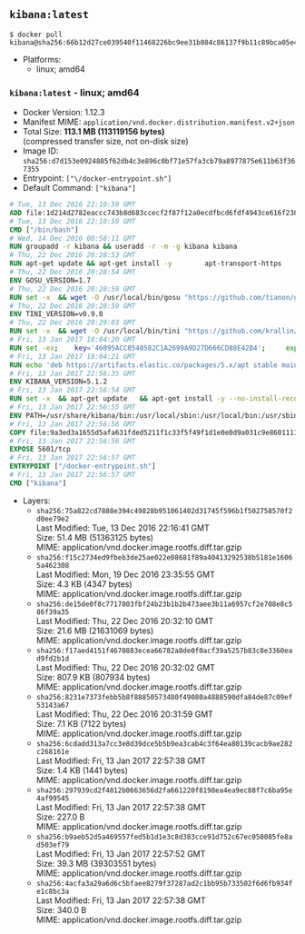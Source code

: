 ## `kibana:latest`

```console
$ docker pull kibana@sha256:66b12d27ce039540f11468226bc9ee31b084c86137f9b11c89bca05e42bf5424
```

-	Platforms:
	-	linux; amd64

### `kibana:latest` - linux; amd64

-	Docker Version: 1.12.3
-	Manifest MIME: `application/vnd.docker.distribution.manifest.v2+json`
-	Total Size: **113.1 MB (113119156 bytes)**  
	(compressed transfer size, not on-disk size)
-	Image ID: `sha256:d7d153e0924805f62db4c3e896c0bf71e57fa3cb79a8977875e611b63f367355`
-	Entrypoint: `["\/docker-entrypoint.sh"]`
-	Default Command: `["kibana"]`

```dockerfile
# Tue, 13 Dec 2016 22:10:59 GMT
ADD file:1d214d2782eaccc743b8d683ccecf2f87f12a0ecdfbcd6fdf4943ce616f23870 in / 
# Tue, 13 Dec 2016 22:10:59 GMT
CMD ["/bin/bash"]
# Wed, 14 Dec 2016 00:58:11 GMT
RUN groupadd -r kibana && useradd -r -m -g kibana kibana
# Thu, 22 Dec 2016 20:28:53 GMT
RUN apt-get update && apt-get install -y 		apt-transport-https 		ca-certificates 		wget 		libfontconfig 		libfreetype6 	--no-install-recommends && rm -rf /var/lib/apt/lists/*
# Thu, 22 Dec 2016 20:28:54 GMT
ENV GOSU_VERSION=1.7
# Thu, 22 Dec 2016 20:28:59 GMT
RUN set -x 	&& wget -O /usr/local/bin/gosu "https://github.com/tianon/gosu/releases/download/$GOSU_VERSION/gosu-$(dpkg --print-architecture)" 	&& wget -O /usr/local/bin/gosu.asc "https://github.com/tianon/gosu/releases/download/$GOSU_VERSION/gosu-$(dpkg --print-architecture).asc" 	&& export GNUPGHOME="$(mktemp -d)" 	&& gpg --keyserver ha.pool.sks-keyservers.net --recv-keys B42F6819007F00F88E364FD4036A9C25BF357DD4 	&& gpg --batch --verify /usr/local/bin/gosu.asc /usr/local/bin/gosu 	&& rm -r "$GNUPGHOME" /usr/local/bin/gosu.asc 	&& chmod +x /usr/local/bin/gosu 	&& gosu nobody true
# Thu, 22 Dec 2016 20:28:59 GMT
ENV TINI_VERSION=v0.9.0
# Thu, 22 Dec 2016 20:29:03 GMT
RUN set -x 	&& wget -O /usr/local/bin/tini "https://github.com/krallin/tini/releases/download/$TINI_VERSION/tini" 	&& wget -O /usr/local/bin/tini.asc "https://github.com/krallin/tini/releases/download/$TINI_VERSION/tini.asc" 	&& export GNUPGHOME="$(mktemp -d)" 	&& gpg --keyserver ha.pool.sks-keyservers.net --recv-keys 6380DC428747F6C393FEACA59A84159D7001A4E5 	&& gpg --batch --verify /usr/local/bin/tini.asc /usr/local/bin/tini 	&& rm -r "$GNUPGHOME" /usr/local/bin/tini.asc 	&& chmod +x /usr/local/bin/tini 	&& tini -h
# Fri, 13 Jan 2017 18:04:20 GMT
RUN set -ex; 	key='46095ACC8548582C1A2699A9D27D666CD88E42B4'; 	export GNUPGHOME="$(mktemp -d)"; 	gpg --keyserver ha.pool.sks-keyservers.net --recv-keys "$key"; 	gpg --export "$key" > /etc/apt/trusted.gpg.d/elastic.gpg; 	rm -r "$GNUPGHOME"; 	apt-key list
# Fri, 13 Jan 2017 18:04:21 GMT
RUN echo 'deb https://artifacts.elastic.co/packages/5.x/apt stable main' > /etc/apt/sources.list.d/kibana.list
# Fri, 13 Jan 2017 22:56:35 GMT
ENV KIBANA_VERSION=5.1.2
# Fri, 13 Jan 2017 22:56:54 GMT
RUN set -x 	&& apt-get update 	&& apt-get install -y --no-install-recommends kibana=$KIBANA_VERSION 	&& rm -rf /var/lib/apt/lists/* 		&& sed -ri "s!^(\#\s*)?(server\.host:).*!\2 '0.0.0.0'!" /etc/kibana/kibana.yml 	&& grep -q "^server\.host: '0.0.0.0'\$" /etc/kibana/kibana.yml 		&& sed -ri "s!^(\#\s*)?(elasticsearch\.url:).*!\2 'http://elasticsearch:9200'!" /etc/kibana/kibana.yml 	&& grep -q "^elasticsearch\.url: 'http://elasticsearch:9200'\$" /etc/kibana/kibana.yml
# Fri, 13 Jan 2017 22:56:55 GMT
ENV PATH=/usr/share/kibana/bin:/usr/local/sbin:/usr/local/bin:/usr/sbin:/usr/bin:/sbin:/bin
# Fri, 13 Jan 2017 22:56:56 GMT
COPY file:9a3ed3a1655d5afa631fded5211f1c33f5f49f1d1e0e0d9a031c9e8601111f05 in / 
# Fri, 13 Jan 2017 22:56:56 GMT
EXPOSE 5601/tcp
# Fri, 13 Jan 2017 22:56:57 GMT
ENTRYPOINT ["/docker-entrypoint.sh"]
# Fri, 13 Jan 2017 22:56:57 GMT
CMD ["kibana"]
```

-	Layers:
	-	`sha256:75a822cd7888e394c49828b951061402d31745f596b1f502758570f2d0ee79e2`  
		Last Modified: Tue, 13 Dec 2016 22:16:41 GMT  
		Size: 51.4 MB (51363125 bytes)  
		MIME: application/vnd.docker.image.rootfs.diff.tar.gzip
	-	`sha256:f15c2734ed9fbeb3de25ae022e08681f89a40413292538b5181e16065a462308`  
		Last Modified: Mon, 19 Dec 2016 23:35:55 GMT  
		Size: 4.3 KB (4347 bytes)  
		MIME: application/vnd.docker.image.rootfs.diff.tar.gzip
	-	`sha256:de15de0f8c7717803fbf24b23b1b2b473aee3b11a6957cf2e708e8c586f39a35`  
		Last Modified: Thu, 22 Dec 2016 20:32:10 GMT  
		Size: 21.6 MB (21631069 bytes)  
		MIME: application/vnd.docker.image.rootfs.diff.tar.gzip
	-	`sha256:f17aed4151f4670883ecea66782a8de0f0acf39a5257b83c8e3360ead9fd2b1d`  
		Last Modified: Thu, 22 Dec 2016 20:32:02 GMT  
		Size: 807.9 KB (807934 bytes)  
		MIME: application/vnd.docker.image.rootfs.diff.tar.gzip
	-	`sha256:8231e7373febb5b8f88850573480f49080a4888590dfa84de87c09ef53143a67`  
		Last Modified: Thu, 22 Dec 2016 20:31:59 GMT  
		Size: 7.1 KB (7122 bytes)  
		MIME: application/vnd.docker.image.rootfs.diff.tar.gzip
	-	`sha256:6cdadd313a7cc3e8d39dce5b5b9ea3cab4c3f64ea80139cacb9ae282c268161e`  
		Last Modified: Fri, 13 Jan 2017 22:57:38 GMT  
		Size: 1.4 KB (1441 bytes)  
		MIME: application/vnd.docker.image.rootfs.diff.tar.gzip
	-	`sha256:297939cd2f4812b0663656d2fa661220f8198ea4ea9ec88f7c6ba95e4af99545`  
		Last Modified: Fri, 13 Jan 2017 22:57:38 GMT  
		Size: 227.0 B  
		MIME: application/vnd.docker.image.rootfs.diff.tar.gzip
	-	`sha256:b9aeb52d5a469557fed5b1d1e3c8d383cce91d752c67ec050085fe8ad503ef79`  
		Last Modified: Fri, 13 Jan 2017 22:57:52 GMT  
		Size: 39.3 MB (39303551 bytes)  
		MIME: application/vnd.docker.image.rootfs.diff.tar.gzip
	-	`sha256:4acfa3a29a6d6c5bfaee8279f37287ad2c1bb95b733502f6d6fb934fe1c8bc3a`  
		Last Modified: Fri, 13 Jan 2017 22:57:38 GMT  
		Size: 340.0 B  
		MIME: application/vnd.docker.image.rootfs.diff.tar.gzip
